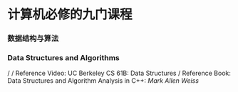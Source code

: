 # 计算机必修的九门课程

### 数据结构与算法
### **Data Structures and Algorithms**
/
/
Reference Video:   UC Berkeley CS 61B: Data Structures
/
Reference Book:    Data Structures and Algorithm Analysis in C++: *Mark Allen Weiss*
